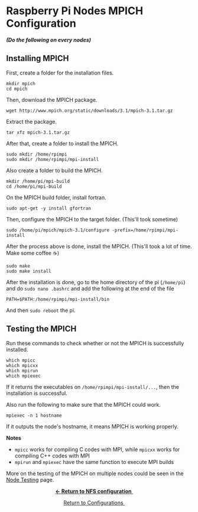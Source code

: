 # Raspberry Pi Nodes MPICH Configuration
***(Do the following on every nodes)***

## Installing MPICH
First, create a folder for the installation files.
```
mkdir mpich
cd mpich
```
Then, download the MPICH package.
```
wget http://www.mpich.org/static/downloads/3.1/mpich-3.1.tar.gz
```
Extract the package.
```
tar xfz mpich-3.1.tar.gz
```

After that, create a folder to install the MPICH.
```
sudo mkdir /home/rpimpi
sudo mkdir /home/rpimpi/mpi-install
```
Also create a folder to build the MPICH.
```
mkdir /home/pi/mpi-build
cd /home/pi/mpi-build
```
On the MPICH build folder, install fortran.
```
sudo apt-get -y install gfortran
```
Then, configure the MPICH to the target folder. (This'll took sometime)
```
sudo /home/pi/mpich/mpich-3.1/configure -prefix=/home/rpimpi/mpi-install
```
After the process above is done, install the MPICH. (This'll took a lot of time. Make some coffee :coffee:)
```
sudo make
sudo make install
```

After the installation is done, go to the home directory of the pi (`/home/pi`) and do `sudo nano .bashrc` and add the following at the end of the file
```
PATH=$PATH:/home/rpimpi/mpi-install/bin
```

And then `sudo reboot` the pi.

## Testing the MPICH
Run these commands to check whether or not the MPICH is successfully installed.
```
which mpicc
which mpicxx
which mpirun
which mpiexec
```
If it returns the executables on `/home/rpimpi/mpi-install/...`, then the installation is successful.

Also run the following to make sure that the MPICH could work.
```
mpiexec -n 1 hostname
```
If it outputs the node's hostname, it means MPICH is working properly.

**Notes**
+ `mpicc` works for compiling C codes with MPI, while `mpicxx` works for compiling C++ codes with MPI
+ `mpirun` and `mpiexec` have the same function to execute MPI builds

More on the testing of the MPICH on multiple nodes could be seen in the [Node Testing](https://github.com/ReinhartC/Parallel-RSA-on-Raspberry-Pi/blob/master/Configurations/Testing.md "Testing") page.

<p align="center">
	<a href="https://github.com/ReinhartC/Parallel-RSA-on-Raspberry-Pi/tree/master/Configurations/NFS.md">
		<b>← Return to NFS configuration</b>
	</a>  
</p>
<p align="center">
	<a href="https://github.com/ReinhartC/Parallel-RSA-on-Raspberry-Pi/tree/master/Configurations">
		Return to Configurations
	</a>  
</p>